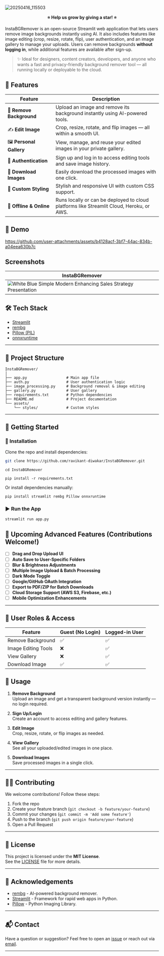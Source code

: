 ![20250416_115503](https://github.com/user-attachments/assets/0fb7af9d-3cc4-44c4-8bad-245749b51f9e)

<p align="center"><strong>⭐️ Help us grow by giving a star! ⭐️</strong></p>


InstaBGRemover is an open-source Streamlit web application that lets users remove image backgrounds instantly using AI. It also includes features like image editing (crop, resize, rotate, flip), user authentication, and an image gallery to manage your uploads. Users can remove backgrounds **without logging in**, while additional features are available after sign-up.

> ✨ Ideal for designers, content creators, developers, and anyone who wants a fast and privacy-friendly background remover tool — all running locally or deployable to the cloud.

## 🚀 Features

| Feature                  | Description |
|--------------------------|-------------|
| 🧼 **Remove Background** | Upload an image and remove its background instantly using AI-powered tools. |
| ✍️ **Edit Image**        | Crop, resize, rotate, and flip images — all within a smooth UI. |
| 🖼️ **Personal Gallery** | View, manage, and reuse your edited images in your private gallery. |
| 🔐 **Authentication**    | Sign up and log in to access editing tools and save image history. |
| 💾 **Download Images**  | Easily download the processed images with one click. |
| 🎨 **Custom Styling**    | Stylish and responsive UI with custom CSS support. |
| 📂 **Offline & Online** | Runs locally or can be deployed to cloud platforms like Streamlit Cloud, Heroku, or AWS. |

## 📸 Demo
 https://github.com/user-attachments/assets/b4128acf-3bf7-44ac-834b-a04eea630b7c 

## Screenshots
| InstaBGRemover |
| -------------- |
| ![White Blue Simple Modern Enhancing Sales Strategy Presentation](https://github.com/user-attachments/assets/c9c2b411-3b8a-4673-ab48-cb54a4bc05ee) |

## 🛠️ Tech Stack

- [Streamlit](https://streamlit.io/)
- [rembg](https://github.com/danielgatis/rembg)
- [Pillow (PIL)](https://pillow.readthedocs.io/)
- [onnxruntime](https://onnxruntime.ai/)

---

## 📁 Project Structure

```
InstaBGRemover/
│
├── app.py                  # Main app file
├── auth.py                 # User authentication logic
├── image_processing.py     # Background removal & image editing
├── gallery.py              # User gallery
├── requirements.txt        # Python dependencies
├── README.md               # Project documentation
└── assets/
    └── styles/             # Custom styles
```

---

## 🚀 Getting Started

### 🔧 Installation

Clone the repo and install dependencies:

```bash
git clone https://github.com/ravikant-diwakar/InstaBGRemover.git
```
```
cd InstaBGRemover
```
```
pip install -r requirements.txt
```

Or install dependencies manually:

```bash
pip install streamlit rembg Pillow onnxruntime
```

### ▶️ Run the App

```bash
streamlit run app.py
```

## 🧪 Upcoming Advanced Features (Contributions Welcome!)

- [ ] **Drag and Drop Upload UI**
- [ ] **Auto Save to User-Specific Folders**
- [ ] **Blur & Brightness Adjustments**
- [ ] **Multiple Image Upload & Batch Processing**
- [ ] **Dark Mode Toggle**
- [ ] **Google/GitHub OAuth Integration**
- [ ] **Export to PDF/ZIP for Batch Downloads**
- [ ] **Cloud Storage Support (AWS S3, Firebase, etc.)**
- [ ] **Mobile Optimization Enhancements**

---

## 👤 User Roles & Access

| Feature              | Guest (No Login) | Logged-in User |
|----------------------|------------------|-----------------|
| Remove Background    | ✅               | ✅              |
| Image Editing Tools  | ❌               | ✅              |
| View Gallery         | ❌               | ✅              |
| Download Image       | ✅               | ✅              |


## 🔐 Usage

1. **Remove Background**  
   Upload an image and get a transparent background version instantly — no login required.

2. **Sign Up/Login**  
   Create an account to access editing and gallery features.

3. **Edit Image**  
   Crop, resize, rotate, or flip images as needed.

4. **View Gallery**  
   See all your uploaded/edited images in one place.

5. **Download Images**  
   Save processed images in a single click.

---

## 🧑‍💻 Contributing

We welcome contributions! Follow these steps:

1. Fork the repo
2. Create your feature branch (`git checkout -b feature/your-feature`)
3. Commit your changes (`git commit -m 'Add some feature'`)
4. Push to the branch (`git push origin feature/your-feature`)
5. Open a Pull Request

---

## 📝 License

This project is licensed under the **MIT License**.  
See the [LICENSE](LICENSE) file for more details.

---

## 🌟 Acknowledgements

- [rembg](https://github.com/danielgatis/rembg) - AI-powered background remover.
- [Streamlit](https://streamlit.io/) - Framework for rapid web apps in Python.
- [Pillow](https://python-pillow.org/) - Python Imaging Library.

---

## 📬 Contact

Have a question or suggestion? Feel free to open an [issue](https://github.com/ravikant-diwakar/InstaBGRemover/issues) or reach out via [email](mailto:youremail@example.com).

---


